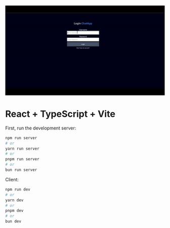 

![Demo](./frontend/public/NamnlsvideoGjordmedClipchamp-ezgif.com-video-to-gif-converter.gif)

# React + TypeScript + Vite

First, run the development server:

```bash
npm run server
# or
yarn run server
# or
pnpm run server
# or
bun run server
```

Client:

```bash
npm run dev
# or
yarn dev
# or
pnpm dev
# or
bun dev
```
